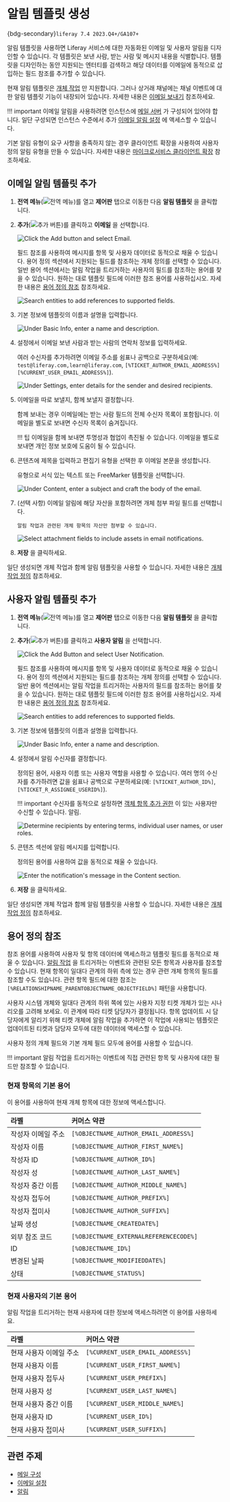 # 알림 템플릿 생성

{bdg-secondary}`liferay 7.4 2023.Q4+/GA107+`

알림 템플릿을 사용하면 Liferay 서비스에 대한 자동화된 이메일 및 사용자 알림을 디자인할 수 있습니다. 각 템플릿은 보낸 사람, 받는 사람 및 메시지 내용을 식별합니다. 템플릿을 디자인하는 동안 지원되는 엔터티를 검색하고 해당 데이터를 이메일에 동적으로 삽입하는 필드 참조를 추가할 수 있습니다.

현재 알림 템플릿은 [개체 작업](../../building-applications/objects/creating-and-managing-objects/actions/defining-object-actions.md) 만 지원합니다. 그러나 상거래 채널에는 채널 이벤트에 대한 알림 템플릿 기능이 내장되어 있습니다. 자세한 내용은 [이메일 보내기](https://learn.liferay.com/w/commerce/store-management/sending-emails) 참조하세요.

!!! important
이메일 알림을 사용하려면 인스턴스에 [메일 서버](../../installation-and-upgrades/setting-up-liferay/configuring-mail.md) 가 구성되어 있어야 합니다. 일단 구성되면 인스턴스 수준에서 추가 [이메일 알림 설정](../../system-administration/configuring-liferay/virtual-instances/email-settings.md) 에 액세스할 수 있습니다.

기본 알림 유형이 요구 사항을 충족하지 않는 경우 클라이언트 확장을 사용하여 사용자 정의 알림 유형을 만들 수 있습니다. 자세한 내용은 [마이크로서비스 클라이언트 확장](../../building-applications/client-extensions/microservice-client-extensions.md) 참조하세요.

## 이메일 알림 템플릿 추가

1. **전역 메뉴**(![전역 메뉴](../../images/icon-applications-menu.png))를 열고 **제어판** 탭으로 이동한 다음 **알림 템플릿** 을 클릭합니다.

1. **추가**(![추가 버튼](../../images/icon-add.png))를 클릭하고 **이메일** 을 선택합니다.

   ![Click the Add button and select Email.](./creating-notification-templates/images/01.png)

   필드 참조를 사용하여 메시지를 항목 및 사용자 데이터로 동적으로 채울 수 있습니다. 용어 정의 섹션에서 지원되는 필드를 참조하는 개체 정의를 선택할 수 있습니다. 일반 용어 섹션에서는 알림 작업을 트리거하는 사용자의 필드를 참조하는 용어를 찾을 수 있습니다. 원하는 대로 템플릿 필드에 이러한 참조 용어를 사용하십시오. 자세한 내용은 [용어 정의 참조](#definition-of-terms-reference) 참조하세요.

   ![Search entities to add references to supported fields.](./creating-notification-templates/images/02.png)

1. 기본 정보에 템플릿의 이름과 설명을 입력합니다.

   ![Under Basic Info, enter a name and description.](./creating-notification-templates/images/03.png)

1. 설정에서 이메일 보낸 사람과 받는 사람의 연락처 정보를 입력하세요.

   여러 수신자를 추가하려면 이메일 주소를 쉼표나 공백으로 구분하세요(예: `test@liferay.com,learn@liferay.com`, `[%TICKET_AUTHOR_EMAIL_ADDRESS%] [%CURRENT_USER_EMAIL_ADDRESS%]`).

   ![Under Settings, enter details for the sender and desired recipients.](./creating-notification-templates/images/04.png)

1. 이메일을 따로 보낼지, 함께 보낼지 결정합니다.

   함께 보내는 경우 이메일에는 받는 사람 필드의 전체 수신자 목록이 포함됩니다. 이메일을 별도로 보내면 수신자 목록이 숨겨집니다.

   !!! 팁
   이메일을 함께 보내면 투명성과 협업이 촉진될 수 있습니다. 이메일을 별도로 보내면 개인 정보 보호에 도움이 될 수 있습니다.

1. 콘텐츠에 제목을 입력하고 편집기 유형을 선택한 후 이메일 본문을 생성합니다.

   유형으로 서식 있는 텍스트 또는 FreeMarker 템플릿을 선택합니다.

   ![Under Content, enter a subject and craft the body of the email.](./creating-notification-templates/images/05.png)

1. (선택 사항) 이메일 알림에 해당 자산을 포함하려면 개체 첨부 파일 필드를 선택합니다.

   ```{important}
   알림 작업과 관련된 개체 항목의 자산만 첨부할 수 있습니다.
   ```

   ![Select attachment fields to include assets in email notifications.](./creating-notification-templates/images/06.png)

1. **저장** 을 클릭하세요.

일단 생성되면 개체 작업과 함께 알림 템플릿을 사용할 수 있습니다. 자세한 내용은 [개체 작업 정의](../../building-applications/objects/creating-and-managing-objects/actions/defining-object-actions.md) 참조하세요.

## 사용자 알림 템플릿 추가

1. **전역 메뉴**(![전역 메뉴](../../images/icon-applications-menu.png))를 열고 **제어판** 탭으로 이동한 다음 **알림 템플릿** 을 클릭합니다.

1. **추가**(![추가 버튼](../../images/icon-add.png))를 클릭하고 **사용자 알림** 을 선택합니다.

   ![Click the Add Button and select User Notification.](./creating-notification-templates/images/07.png)

   필드 참조를 사용하여 메시지를 항목 및 사용자 데이터로 동적으로 채울 수 있습니다. 용어 정의 섹션에서 지원되는 필드를 참조하는 개체 정의를 선택할 수 있습니다. 일반 용어 섹션에서는 알림 작업을 트리거하는 사용자의 필드를 참조하는 용어를 찾을 수 있습니다. 원하는 대로 템플릿 필드에 이러한 참조 용어를 사용하십시오. 자세한 내용은 [용어 정의 참조](#definition-of-terms-reference) 참조하세요.

   ![Search entities to add references to supported fields.](./creating-notification-templates/images/08.png)

1. 기본 정보에 템플릿의 이름과 설명을 입력합니다.

   ![Under Basic Info, enter a name and description.](./creating-notification-templates/images/09.png)

1. 설정에서 알림 수신자를 결정합니다.

   정의된 용어, 사용자 이름 또는 사용자 역할을 사용할 수 있습니다. 여러 명의 수신자를 추가하려면 값을 쉼표나 공백으로 구분하세요(예: `[%TICKET_AUTHOR_ID%]`, `[%TICKET_R_ASSIGNEE_USERID%]`).

   !!! important
       수신자를 동적으로 설정하면 [객체 항목 추가 권한](../../building-applications/objects/understanding-object-integrations/permissions-framework-integration.md#creating-entries) 이 있는 사용자만 수신할 수 있습니다. 알림.

   ![Determine recipients by entering terms, individual user names, or user roles.](./creating-notification-templates/images/10.png)

1. 콘텐츠 섹션에 알림 메시지를 입력합니다.

   정의된 용어를 사용하여 값을 동적으로 채울 수 있습니다.

   ![Enter the notification's message in the Content section.](./creating-notification-templates/images/11.png)

1. **저장** 을 클릭하세요.

일단 생성되면 개체 작업과 함께 알림 템플릿을 사용할 수 있습니다. 자세한 내용은 [개체 작업 정의](../../building-applications/objects/creating-and-managing-objects/actions/defining-object-actions.md) 참조하세요.

## 용어 정의 참조

참조 용어를 사용하여 사용자 및 항목 데이터에 액세스하고 템플릿 필드를 동적으로 채울 수 있습니다. [알림 작업](../../building-applications/objects/creating-and-managing-objects/actions/understanding-action-types.md#notification) 을 트리거하는 이벤트와 관련된 모든 항목과 사용자를 참조할 수 있습니다. 현재 항목이 일대다 관계의 하위 측에 있는 경우 관련 개체 항목의 필드를 참조할 수도 있습니다. 관련 항목 필드에 대한 참조는 `[%RELATIONSHIPNAME_PARENTOBJECTNAME_OBJECTFIELD%]` 패턴을 사용합니다.

사용자 시스템 개체와 일대다 관계의 하위 쪽에 있는 사용자 지정 티켓 개체가 있는 시나리오를 고려해 보세요. 이 관계에 따라 티켓 담당자가 결정됩니다. 항목 업데이트 시 담당자에게 알리기 위해 티켓 개체에 알림 작업을 추가하면 이 작업에 사용되는 템플릿은 업데이트된 티켓과 담당자 모두에 대한 데이터에 액세스할 수 있습니다.

사용자 정의 개체 필드와 기본 개체 필드 모두에 용어를 사용할 수 있습니다.

!!! important
알림 작업을 트리거하는 이벤트에 직접 관련된 항목 및 사용자에 대한 필드만 참조할 수 있습니다.

### 현재 항목의 기본 용어

이 용어를 사용하여 현재 개체 항목에 대한 정보에 액세스합니다.

| 라벨         | 커머스 약관                                 |
| :--------- | :------------------------------------- |
| 작성자 이메일 주소 | `[%OBJECTNAME_AUTHOR_EMAIL_ADDRESS%]`  |
| 작성자 이름     | `[%OBJECTNAME_AUTHOR_FIRST_NAME%]`     |
| 작성자 ID     | `[%OBJECTNAME_AUTHOR_ID%]`             |
| 작성자 성      | `[%OBJECTNAME_AUTHOR_LAST_NAME%]`      |
| 작성자 중간 이름  | `[%OBJECTNAME_AUTHOR_MIDDLE_NAME%]`    |
| 작성자 접두어    | `[%OBJECTNAME_AUTHOR_PREFIX%]`         |
| 작성자 접미사    | `[%OBJECTNAME_AUTHOR_SUFFIX%]`         |
| 날짜 생성      | `[%OBJECTNAME_CREATEDATE%]`            |
| 외부 참조 코드   | `[%OBJECTNAME_EXTERNALREFERENCECODE%]` |
| ID         | `[%OBJECTNAME_ID%]`                    |
| 변경된 날짜     | `[%OBJECTNAME_MODIFIEDDATE%]`          |
| 상태         | `[%OBJECTNAME_STATUS%]`                |

### 현재 사용자의 기본 용어

알림 작업을 트리거하는 현재 사용자에 대한 정보에 액세스하려면 이 용어를 사용하세요.

| 라벨            | 커머스 약관                           |
| :------------ | :------------------------------- |
| 현재 사용자 이메일 주소 | `[%CURRENT_USER_EMAIL_ADDRESS%]` |
| 현재 사용자 이름     | `[%CURRENT_USER_FIRST_NAME%]`    |
| 현재 사용자 접두사    | `[%CURRENT_USER_PREFIX%]`        |
| 현재 사용자 성      | `[%CURRENT_USER_LAST_NAME%]`     |
| 현재 사용자 중간 이름  | `[%CURRENT_USER_MIDDLE_NAME%]`   |
| 현재 사용자 ID     | `[%CURRENT_USER_ID%]`            |
| 현재 사용자 접미사    | `[%CURRENT_USER_SUFFIX%]`        |

## 관련 주제

* [메일 구성](../../installation-and-upgrades/setting-up-liferay/configuring-mail.md)
* [이메일 설정](../../system-administration/configuring-liferay/virtual-instances/email-settings.md)
* [알림](../notifications.md)
